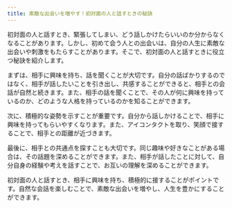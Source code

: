 ```yaml
---
title: 素敵な出会いを増やす！初対面の人と話すときの秘訣
---
```


初対面の人と話すとき、緊張してしまい、どう話しかけたらいいのか分からなくなることがあります。しかし、初めて会う人との出会いは、自分の人生に素敵な出会いや刺激をもたらすことがあります。そこで、初対面の人と話すときに役立つ秘訣を紹介します。

まずは、相手に興味を持ち、話を聞くことが大切です。自分の話ばかりするのではなく、相手が話したいことを引き出し、共感することができると、相手との会話が自然と続きます。また、相手の話を聞くことで、その人が何に興味を持っているのか、どのような人格を持っているのかを知ることができます。

次に、積極的な姿勢を示すことが重要です。自分から話しかけることで、相手に興味を持ってもらいやすくなります。また、アイコンタクトを取り、笑顔で接することで、相手との距離が近づきます。

最後に、相手との共通点を探すことも大切です。同じ趣味や好きなことがある場合は、その話題を深めることができます。また、相手が話したことに対して、自分自身の経験や考えを話すことで、お互いの理解を深めることができます。

初対面の人と話すとき、相手に興味を持ち、積極的に接することがポイントです。自然な会話を楽しむことで、素敵な出会いを増やし、人生を豊かにすることができます。
